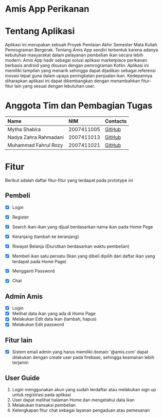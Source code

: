 # Amis App Perikanan 


# Tentang Aplikasi

Aplikasi ini merupakan sebuah Proyek Penilaian Akhir Semester Mata Kuliah Pemrograman Bergerak. Tentang Amis App sendiri terbentuk karena adanya kebutuhan masyarakat dalam pelayanan pembelian ikan secara lebih modern. Amis App hadir sebagai solusi aplikasi marketplace perikanan berbasis android yang disusun dengan pemrograman Kotlin. Aplikasi ini memiliki tampilan yang menarik sehingga dapat dijadikan sebagai referensi inovasi tepat guna dalam upaya peningkatan penjualan ikan. Kedepannya diharapkan aplikasi ini dapat dikembangkan dengan menambahkan fitur-fitur lain yang sesuai dengan lebutuhan user. 

# Anggota Tim dan Pembagian Tugas


| Name                                    | NIM  |  Contacts                                                                                                                  |
| :-------------------------------------- | :---------- |  :------------------------------------------------------------------------------------------------------------------------ |
| Mytha Shabira                           | 2007411005  |  [GitHub](https://github.com/Mythashbr)                                                                       |
| Nadya Zahra Rahmadani                   | 2007411013  |  [GitHub](https://github.com/Nadyazrr)                                            |
| Muhammad Fahrul Rozy                    | 2007411021  |  [GitHub](https://github.com/artozy31)                                            |



# Fitur

Berikut adalah daftar fitur-fitur yang terdapat pada prototype ini

## Pembeli
- [x] Login
- [x] Register
- [x] Search ikan-ikan yang dijual berdasarkan nama ikan pada Home Page
- [x] Keranjang (tambah ke keranjang)
- [x] Riwayat Belanja (Diurutkan berdasarkan waktu pembelian)
- [x] Membeli ikan satu persatu (Ikan yang dibeli dipilih dari daftar ikan yang terdapat pada Home Page)
- [x] Mengganti Password
- [x] Chat

      
## Admin Amis
- [x] Login
- [x] Melihat data ikan yang ada di Home Page
- [x] Melakukan Edit data ikan (tambah, hapus)
- [x] Melakukan Edit password

## Fitur lain
- [x] Sistem email admin yang harus memiliki domain '@amis.com' dapat dilakukan dengan create user pada firebase, sehingga keamanan lebih terjamin

## User Guide
1. Login menggunakan akun yang sudah terdaftar atau melakukan sign up untuk registrasi pada aplikasi
2. User dapat melihat halaman Home dan mengetahui data ikan
3. Melakukan transaksi pembelian
4. Kelengkapan fitur chat sebagai layanan pengaduan atau pemesanan
   


